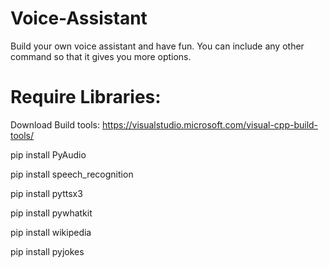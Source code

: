 # Voice-Assistant
Build your own voice assistant and have fun. You can include any other command so that it gives you more options. 

# Require Libraries: 

Download Build tools: https://visualstudio.microsoft.com/visual-cpp-build-tools/

pip install PyAudio

pip install speech_recognition

pip install pyttsx3

pip install pywhatkit

pip install wikipedia

pip install pyjokes
